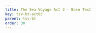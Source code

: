 ```yaml
---
title: The Sea Voyage Act 3 - Base Text
key: tsv-bt-act03
parent: tsv-bt
order: 30
---
```

<tei-render mode="drama" linedisplay="5" src="../../../files/TSV-BaseText-Act3.xml" line-display="5" line-prefix="line" line-start="1" close-icon="close" close-label="Close" copy-message="Copied to Clipboard" link-icon="link" link-label="Get link" page-icon="description" page-label="See the original page" pathAssetCss="../../../assets/css"></tei-render>
